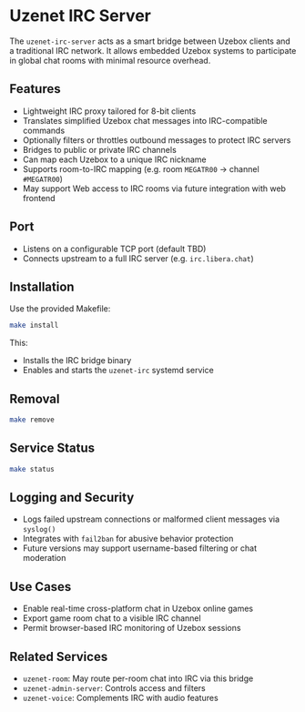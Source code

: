 # Uzenet IRC Server

The `uzenet-irc-server` acts as a smart bridge between Uzebox clients and a traditional IRC network. It allows embedded Uzebox systems to participate in global chat rooms with minimal resource overhead.

## Features

- Lightweight IRC proxy tailored for 8-bit clients
- Translates simplified Uzebox chat messages into IRC-compatible commands
- Optionally filters or throttles outbound messages to protect IRC servers
- Bridges to public or private IRC channels
- Can map each Uzebox to a unique IRC nickname
- Supports room-to-IRC mapping (e.g. room `MEGATR00` → channel `#MEGATR00`)
- May support Web access to IRC rooms via future integration with web frontend

## Port

- Listens on a configurable TCP port (default TBD)
- Connects upstream to a full IRC server (e.g. `irc.libera.chat`)

## Installation

Use the provided Makefile:

```bash
make install
```

This:
- Installs the IRC bridge binary
- Enables and starts the `uzenet-irc` systemd service

## Removal

```bash
make remove
```

## Service Status

```bash
make status
```

## Logging and Security

- Logs failed upstream connections or malformed client messages via `syslog()`
- Integrates with `fail2ban` for abusive behavior protection
- Future versions may support username-based filtering or chat moderation

## Use Cases

- Enable real-time cross-platform chat in Uzebox online games
- Export game room chat to a visible IRC channel
- Permit browser-based IRC monitoring of Uzebox sessions

## Related Services

- `uzenet-room`: May route per-room chat into IRC via this bridge
- `uzenet-admin-server`: Controls access and filters
- `uzenet-voice`: Complements IRC with audio features

